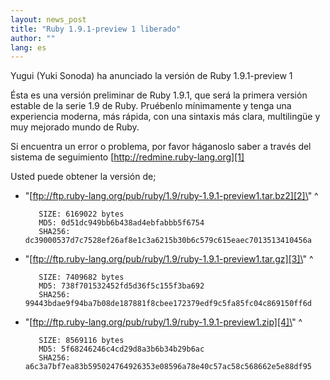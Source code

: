 ```yaml
---
layout: news_post
title: "Ruby 1.9.1-preview 1 liberado"
author: ""
lang: es
---
```


Yugui (Yuki Sonoda) ha anunciado la versión de Ruby 1.9.1-preview 1

Ésta es una versión preliminar de Ruby 1.9.1, que será la primera
versión estable de la serie 1.9 de Ruby. Pruébenlo mínimamente y tenga
una experiencia moderna, más rápida, con una sintaxis más clara,
multilingüe y muy mejorado mundo de Ruby.

Si encuentra un error o problema, por favor háganoslo saber a través del
sistema de seguimiento [http://redmine.ruby-lang.org][1]

Usted puede obtener la versión de;

* \"[ftp://ftp.ruby-lang.org/pub/ruby/1.9/ruby-1.9.1-preview1.tar.bz2][2]\"
^

    
    
         SIZE: 6169022 bytes
         MD5: 0d51dc949bb6b438ad4ebfabbb5f6754
         SHA256: dc39000537d7c7528ef26af8e1c3a6215b30b6c579c615eaec7013513410456a

* \"[ftp://ftp.ruby-lang.org/pub/ruby/1.9/ruby-1.9.1-preview1.tar.gz][3]\"
^

    
         SIZE: 7409682 bytes
         MD5: 738f701532452fd5d36f5c155f3ba692
         SHA256: 99443bdae9f94ba7b08de187881f8cbee172379edf9c5fa85fc04c869150ff6d

* \"[ftp://ftp.ruby-lang.org/pub/ruby/1.9/ruby-1.9.1-preview1.zip][4]\"
^

    
         SIZE: 8569116 bytes
         MD5: 5f68246246c4cd29d8a3b6b34b29b6ac
         SHA256: a6c3a7bf7ea83b595024764926353e08596a78e40c57ac58c568662e5e88df95



[1]: http://redmine.ruby-lang.org 
[2]: ftp://ftp.ruby-lang.org/pub/ruby/1.9/ruby-1.9.1-preview1.tar.bz2 
[3]: ftp://ftp.ruby-lang.org/pub/ruby/1.9/ruby-1.9.1-preview1.tar.gz 
[4]: ftp://ftp.ruby-lang.org/pub/ruby/1.9/ruby-1.9.1-preview1.zip 
